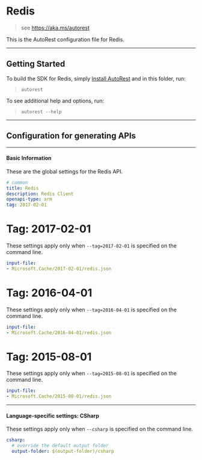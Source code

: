 # Redis
    
> see https://aka.ms/autorest

This is the AutoRest configuration file for Redis.



---
## Getting Started 
To build the SDK for Redis, simply [Install AutoRest](https://aka.ms/autorest/install) and in this folder, run:

> `autorest`

To see additional help and options, run:

> `autorest --help`
---

## Configuration for generating APIs


---
#### Basic Information 
These are the global settings for the Redis API.

``` yaml
# common 
title: Redis
description: Redis Client
openapi-type: arm
tag: 2017-02-01

```


# Tag: 2017-02-01

These settings apply only when `--tag=2017-02-01` is specified on the command line.

``` yaml $(tag) == '2017-02-01'
input-file:
- Microsoft.Cache/2017-02-01/redis.json

```


# Tag: 2016-04-01

These settings apply only when `--tag=2016-04-01` is specified on the command line.

``` yaml $(tag) == '2016-04-01'
input-file:
- Microsoft.Cache/2016-04-01/redis.json

```
 
# Tag: 2015-08-01

These settings apply only when `--tag=2015-08-01` is specified on the command line.

``` yaml $(tag) == '2015-08-01'
input-file:
- Microsoft.Cache/2015-08-01/redis.json

```


---
#### Language-specific settings: CSharp

These settings apply only when `--csharp` is specified on the command line.

``` yaml $(csharp)
csharp:
  # override the default output folder
  output-folder: $(output-folder)/csharp
```

